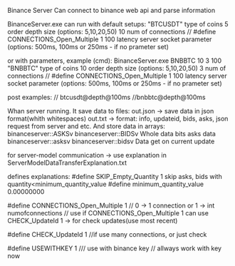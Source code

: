 Binance Server Can connect to binance web api
and parse information 

BinanceServer.exe can run with default setups: 
"BTCUSDT" type of coins 
5 order depth size (options: 5,10,20,50)
10 num of connections // #define CONNECTIONS_Open_Multiple 1
100 latency server socket parameter (options: 500ms, 100ms or 250ms - if no prameter set)

or with parameters, example (cmd): 
BinanceServer.exe BNBBTC 10 3 100
"BNBBTC" type of coins
10 order depth size (options: 5,10,20,50)
3 num of connections // #define CONNECTIONS_Open_Multiple 1
100 latency server socket parameter (options: 500ms, 100ms or 250ms - if no prameter set)

post examples:
// btcusdt@depth@100ms //bnbbtc@depth@100ms

Whan server running. It save data to files:
out.json -> save data in json format(whith whitespaces)
out.txt -> format: info, updateid, bids, asks, json request from server and etc.
And store data in arrays:
binanceserver::ASKSv binanceserver::BIDSv Whole data bits asks data
binanceserver::asksv binanceserver::bidsv Data get on current update

for server-model communication -> use explanation in ServerModelDataTransferExplanation.txt

defines explanations:
#define SKIP_Empty_Quantity 1 skip asks, bids with quantity<minimum_quantity_value 
#define minimum_quantity_value 0.00000000

#define CONNECTIONS_Open_Multiple 1 // 0 -> 1 connection or 1 -> int numofconnections
// use if CONNECTIONS_Open_Multiple 1 can use CHECK_UpdateId 1 -> for check updates(use most recent)

#define CHECK_UpdateId 1 //if use many connections, or just check

#define USEWITHKEY 1 /// use with binance key // allways work with key now